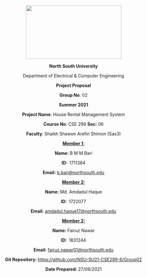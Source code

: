 <p style="text-align: center;">&nbsp;</p>
<p style="text-align: center;">&nbsp;</p>
<p align="center"><strong><img src="https://media.dhakatribune.com/uploads/2016/11/nsulogo.jpg" alt="" width="307" height="172" /></strong></p>
<p align="center"><strong>North South University</strong></p>
<p align="center">Department of Electrical &amp; Computer Engineering</p>
<p align="center"><strong>Project Proposal</strong></p>
<p align="center"><strong>Group No</strong>: 02</p>
<p align="center"><strong>Summer 2021</strong></p>
<p align="center"><strong>Project Name</strong>: House Rental Management System</p>
<p align="center"><strong>Course No</strong>: CSE 299 <strong>Sec</strong><strong>:</strong> 06</p>
<p align="center"><strong>Faculty</strong>: Shaikh Shawon Arefin Shimon (Sas3)</p>
<p align="center"><strong><u>Member 1</u></strong><u>:</u></p>
<p align="center"><strong>Name</strong><strong>:</strong> B M M Bari</p>
<p align="center"><strong>ID</strong><strong>:&nbsp; </strong>1711384</p>
<p align="center"><strong>Email</strong><strong>:</strong> <a href="mailto:b.bari@northsouth.edu">b.bari@northsouth.edu</a></p>
<p align="center"><strong><u>Member 2</u></strong><strong><u>:</u></strong></p>
<p align="center"><strong>Name</strong><strong>:</strong> Md. Amdadul Haque</p>
<p align="center"><strong>ID</strong><strong>:&nbsp; </strong>1722077</p>
<p align="center"><strong>Email</strong><strong>:</strong> <a href="mailto:amdadul.haque17@northsouth.edu">amdadul.haque17@northsouth.edu</a></p>
<p align="center"><strong><u>Member 2</u></strong><strong><u>:</u></strong></p>
<p align="center"><strong>Name</strong><strong>:</strong> Fairuz Nawar</p>
<p align="center"><strong>ID</strong><strong>:&nbsp; </strong>1831244</p>
<p align="center"><strong>Email</strong><strong>:</strong> <a href="mailto:fairuz.nawar01@northsouth.edu">fairuz.nawar01@northsouth.edu</a></p>
<p align="center"><strong>Git Repository</strong><strong>: </strong><a href="https://github.com/NSU-SU21-CSE299-6/Group02">https://github.com/NSU-SU21-CSE299-6/Group02</a></p>
<p align="center"><strong>Date Prepared</strong><strong>: </strong>27/06/2021</p>
